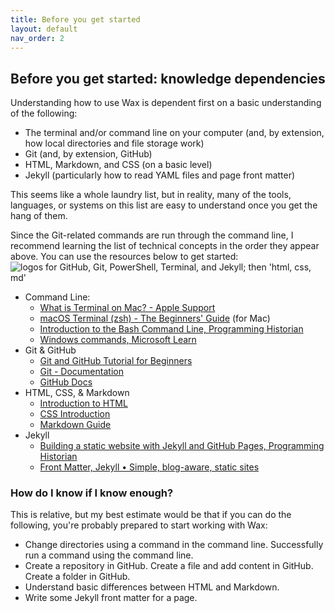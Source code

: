 ```yaml
---
title: Before you get started
layout: default
nav_order: 2
---
```

## **Before you get started: knowledge dependencies**

Understanding how to use Wax is dependent first on a basic understanding of the following:

* The terminal and/or command line on your computer (and, by extension, how local directories and file storage work)  
* Git (and, by extension, GitHub)  
* HTML, Markdown, and CSS (on a basic level)  
* Jekyll (particularly how to read YAML files and page front matter)

This seems like a whole laundry list, but in reality, many of the tools, languages, or systems on this list are easy to understand once you get the hang of them.

Since the Git-related commands are run through the command line, I recommend learning the list of technical concepts in the order they appear above. You can use the resources below to get started:
<img src="https://kam535.github.io/wax-documentation/images/dependencies.png" alt="logos for GitHub, Git, PowerShell, Terminal, and Jekyll; then 'html, css, md'">
* Command Line:  
  * [What is Terminal on Mac? \- Apple Support](https://support.apple.com/guide/terminal/what-is-terminal-trmld4c92d55/mac)  
  * [macOS Terminal (zsh) - The Beginners' Guide](https://www.youtube.com/watch?v=ogWoUU2DXBU) (for Mac)  
  * [Introduction to the Bash Command Line, Programming Historian](https://programminghistorian.org/en/lessons/intro-to-bash)  
  * [Windows commands, Microsoft Learn](https://learn.microsoft.com/en-us/windows-server/administration/windows-commands/windows-commands)  
* Git & GitHub  
  * [Git and GitHub Tutorial for Beginners](https://www.youtube.com/watch?v=tRZGeaHPoaw)  
  * [Git \- Documentation](https://git-scm.com/doc)  
  * [GitHub Docs](https://docs.github.com/en)  
* HTML, CSS, & Markdown  
  * [Introduction to HTML](https://www.w3schools.com/html/html_intro.asp)  
  * [CSS Introduction](https://www.w3schools.com/css/css_intro.asp)  
  * [Markdown Guide](https://www.markdownguide.org/)  
* Jekyll  
  * [Building a static website with Jekyll and GitHub Pages, Programming Historian](https://programminghistorian.org/en/lessons/building-static-sites-with-jekyll-github-pages#visual-design-)  
  * [Front Matter, Jekyll • Simple, blog-aware, static sites](https://jekyllrb.com/docs/front-matter/)
 
### How do I know if I know enough?
This is relative, but my best estimate would be that if you can do the following, you're probably prepared to start working with Wax:
* Change directories using a command in the command line. Successfully run a command using the command line.
* Create a repository in GitHub. Create a file and add content in GitHub. Create a folder in GitHub.
* Understand basic differences between HTML and Markdown.
* Write some Jekyll front matter for a page.


